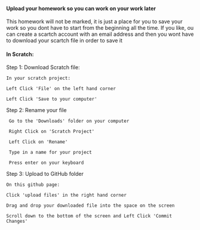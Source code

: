 #### Upload your homework so you can work on your work later
This homework will not be marked, it is just a place for you to save your work so you dont have to start from the beginning all the time. 
If you like, ou can create a scartch account with an email address and then you wont have to download your scartch file in order to save it


#### In Scratch:
Step 1: Download Scratch file: 
    
    In your scratch project:
    
    Left Click 'File' on the left hand corner
    
    Left Click 'Save to your computer'
    
Step 2: Rename your file
   
     Go to the 'Downloads' folder on your computer
     
     Right Click on 'Scratch Project' 
     
     Left Click on 'Rename'
     
     Type in a name for your project
     
     Press enter on your keyboard

Step 3: Upload to GitHub folder

    On this github page:
    
    Click 'upload files' in the right hand corner
    
    Drag and drop your downloaded file into the space on the screen
    
    Scroll down to the bottom of the screen and Left Click 'Commit Changes'
